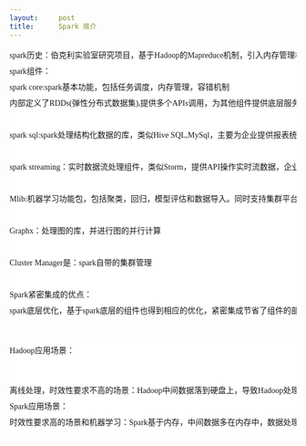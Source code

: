 ```yaml
---
layout:     post
title:      Spark 简介
---
```

<div id="article_content" class="article_content clearfix csdn-tracking-statistics" data-pid="blog" data-mod="popu_307" data-dsm="post">
								            <link rel="stylesheet" href="https://csdnimg.cn/release/phoenix/template/css/ck_htmledit_views-f76675cdea.css">
						<div class="htmledit_views" id="content_views">
                
<pre style="font-size:14px;line-height:28px;color:rgb(20,25,30);font-family:'微软雅黑';background-color:rgb(255,255,255);">spark历史：伯克利实验室研究项目，基于Hadoop的Mapreduce机制，引入内存管理机制，提高了迭代式计算和交互式中的效率。
spark组件：
spark core:spark基本功能，包括任务调度，内存管理，容错机制
内部定义了RDDs(弹性分布式数据集),提供多个APIs调用，为其他组件提供底层服务

spark sql:spark处理结构化数据的库，类似Hive SQL,MySql，主要为企业提供报表统计

spark streaming：实时数据流处理组件，类似Storm，提供API操作实时流数据，企业中用来从Kafka中接收数据做实时统计

Mlib:机器学习功能包，包括聚类，回归，模型评估和数据导入。同时支持集群平台上的横向扩展

Graphx：处理图的库，并进行图的并行计算

Cluster Manager是：spark自带的集群管理

Spark紧密集成的优点：
spark底层优化，基于spark底层的组件也得到相应的优化，紧密集成节省了组件的部署，测试时间</pre>
<pre style="font-size:14px;line-height:28px;color:rgb(20,25,30);font-family:'微软雅黑';background-color:rgb(255,255,255);">
</pre>
<pre style="font-size:14px;line-height:28px;color:rgb(20,25,30);font-family:'微软雅黑';background-color:rgb(255,255,255);"></pre><pre style="font-size:14px;line-height:28px;color:rgb(20,25,30);font-family:'微软雅黑';background-color:rgb(255,255,255);">Hadoop应用场景：
离线处理，时效性要求不高的场景：Hadoop中间数据落到硬盘上，导致Hadoop处理大数据时，时效性不高，时间在几分钟到几小时不等，但数据可以存储。
Spark应用场景：
时效性要求高的场景和机器学习：Spark基于内存，中间数据多在内存中，数据处理块，但Spark不具备hdfs存储功能，需借助hdfs</pre><br>
            </div>
                </div>